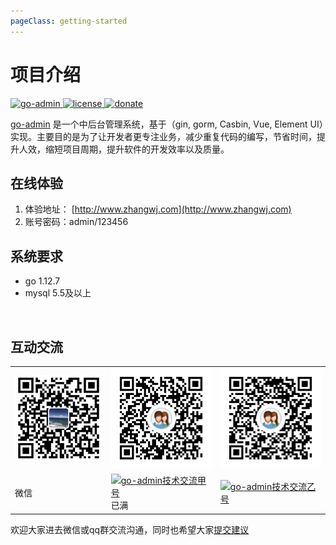 ```yaml
---
pageClass: getting-started
---
```


# 项目介绍

<a href="https://github.com/wenjianzhang/go-admin">
  <img src="https://github.com/wenjianzhang/go-admin/workflows/build/badge.svg" alt="go-admin">
</a>

<a href="https://github.com/wenjianzhang/go-admin">
  <img src="https://img.shields.io/github/license/mashape/apistatus.svg" alt="license">
</a>
  <a href="http://doc.zhangwj.com/go-admin-site/donate/">
  <img src="https://img.shields.io/badge/%24-donate-ff69b4.svg" alt="donate">
</a>

[go-admin](https://github.com/wenjianzhang/go-admin) 是一个中后台管理系统，基于（gin, gorm, Casbin, Vue, Element UI）实现。主要目的是为了让开发者更专注业务，减少重复代码的编写，节省时间，提升人效，缩短项目周期，提升软件的开发效率以及质量。


## 在线体验

1. 体验地址： [http://www.zhangwj.com](http://www.zhangwj.com)
2. 账号密码：admin/123456


## 系统要求

* go 1.12.7
* mysql 5.5及以上


<br/>

## 互动交流

<table>
  <tr>
    <td><img src="https://raw.githubusercontent.com/wenjianzhang/image/master/img/wx.png" width="180px"></td>
    <td><img src="https://raw.githubusercontent.com/wenjianzhang/image/master/img/qq.png" width="200px"></td>
    <td><img src="https://raw.githubusercontent.com/wenjianzhang/image/master/img/qq2.png" width="200px"></td>
  </tr>
  <tr>
    <td>微信</td>
    <td><a target="_blank" href="https://shang.qq.com/wpa/qunwpa?idkey=1affb445445bd442312fcad9a927007db74a0cd4380bbc08a6c97d2691744869"><img border="0" src="https://pub.idqqimg.com/wpa/images/group.png" alt="go-admin技术交流甲号" title="go-admin技术交流甲号"></a>已满</td>
    <td><a target="_blank" href="https://shang.qq.com/wpa/qunwpa?idkey=0f2bf59f5f2edec6a4550c364242c0641f870aa328e468c4ee4b7dbfb392627b"><img border="0" src="https://pub.idqqimg.com/wpa/images/group.png" alt="go-admin技术交流乙号" title="go-admin技术交流乙号"></a></td>
  </tr>
</table>
  

欢迎大家进去微信或qq群交流沟通，同时也希望大家[提交建议](https://github.com/wenjianzhang/go-admin/issues/new)
